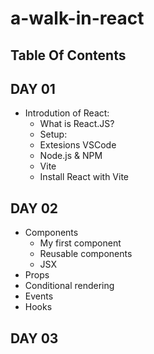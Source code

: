 # a-walk-in-react

## Table Of Contents


## DAY 01
- Introdution of React:
  - What is React.JS?
  - Setup:
  - Extesions VSCode
  - Node.js & NPM
  - Vite
  - Install React with Vite
  
 ## DAY 02
- Components
  - My first component
  - Reusable components
  - JSX
- Props
- Conditional rendering
- Events
- Hooks

## DAY 03 
